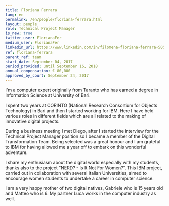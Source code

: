 ```yaml
---
title: Floriana Ferrara
lang: en
permalink: /en/people/floriana-ferrara.html
layout: people
role: Technical Project Manager
is_new: true
twitter_user: FlorianaFer
medium_user: FlorianaFer
linkedin_url: https://www.linkedin.com/in/filomena-floriana-ferrara-50588912 
ref: floriana-ferrara
parent_ref: team
start_date: September 04, 2017
period_provided: until September 16, 2018
annual_compensation: € 80,000
approved_by_court: September 24, 2017
---
```

I'm a computer expert originally from Taranto who has earned a degree in Information Science at University of Bari. 

I spent two years at CORINTO (National Research Consortium for Objects Technology) in Bari and then I started working for IBM. 
Here I have held various roles in different fields which are all related to the making of innovative digital projects.

During a business meeting I met Diego, after I started the interview for the Technical Project Manager position so I became a member of the Digital Transformation Team. Being selected was a great honour and I am grateful to IBM for having allowed me a year off to embark on this wonderful adventure.

I share my enthusiasm about the digital world especially with my students, thanks also to the project "NERD? - Is It Not For Women?". This IBM project, carried out in collaboration with several Italian Universities, aimed to encourage women students to undertake a career in computer science.

I am a very happy mother of two digital natives, Gabriele who is 15 years old and Matteo who is 6. My partner Luca works in the computer industry as well.


